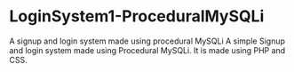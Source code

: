 # LoginSystem1-ProceduralMySQLi
A signup and login system made using procedural MySQLi
A simple Signup and login system made using Procedural MySQLi. It is made using PHP and CSS.
